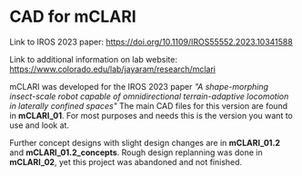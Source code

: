 # CAD for mCLARI

Link to IROS 2023 paper: 
https://doi.org/10.1109/IROS55552.2023.10341588

Link to additional information on lab website: 
https://www.colorado.edu/lab/jayaram/research/mclari

mCLARI was developed for the IROS 2023 paper *"A shape-morphing insect-scale robot capable of omnidirectional terrain-adaptive locomotion in laterally confined spaces"*
The main CAD files for this version are found in **mCLARI_01**. For most purposes and needs this is the version you want to use and look at.

Further concept designs with slight design changes are in **mCLARI_01.2** and **mCLARI_01.2_concepts**.
Rough design replanning was done in **mCLARI_02**, yet this project was abandoned and not finished.
